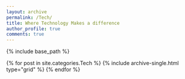 ```yaml
---
layout: archive
permalink: /Tech/
title: Where Technology Makes a difference
author_profile: true
comments: true
---
```


{% include base_path %}


  <div class="grid__wrapper">
  {% for post in site.categories.Tech %}
    {% include archive-single.html type="grid" %}
  {% endfor %}
  </div>
